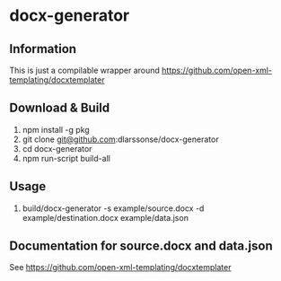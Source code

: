 # docx-generator

## Information

This is just a compilable wrapper around https://github.com/open-xml-templating/docxtemplater

## Download & Build

1) npm install -g pkg
2) git clone git@github.com:dlarssonse/docx-generator
3) cd docx-generator
4) npm run-script build-all

## Usage

1) build/docx-generator -s example/source.docx -d example/destination.docx example/data.json

## Documentation for source.docx and data.json

See https://github.com/open-xml-templating/docxtemplater
